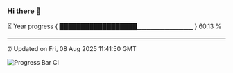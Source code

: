 ### Hi there 👋

⏳ Year progress { ██████████████████▁▁▁▁▁▁▁▁▁▁▁▁ } 60.13 %

---

⏰ Updated on Fri, 08 Aug 2025 11:41:50 GMT

![Progress Bar CI](https://github.com/IshwaranRudhara/GIT-ACTION/workflows/Progress%20Bar%20CI/badge.svg)
